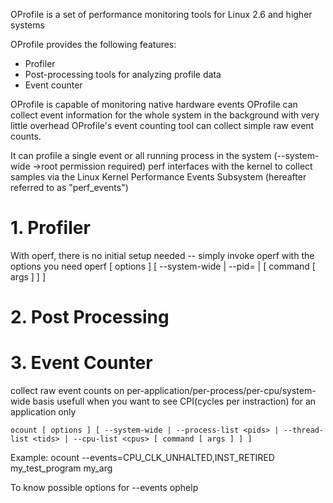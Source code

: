 OProfile is a set of performance monitoring tools for Linux 2.6 and higher systems

OProfile provides the following features:

- Profiler
- Post-processing tools for analyzing profile data
- Event counter

OProfile is capable of monitoring native hardware events
OProfile can collect event information for the whole system in the background with very little overhead
OProfile's event counting tool can collect simple raw event counts.

It can profile a single event or all running process in the system (--system-wide ->root permission required)
perf interfaces with the kernel to collect samples via the Linux Kernel Performance Events Subsystem (hereafter referred to as "perf_events")

# 1. Profiler

With operf, there is no initial setup needed -- 
simply invoke operf with the options you need
    operf [ options ] [ --system-wide | --pid=<PID> | [ command [ args ] ] ]


# 2. Post Processing

# 3. Event Counter
collect raw event counts on per-application/per-process/per-cpu/system-wide basis
usefull when you want to see CPI(cycles per instraction) for an application only
  
    ocount [ options ] [ --system-wide | --process-list <pids> | --thread-list <tids> | --cpu-list <cpus> [ command [ args ] ] ]

Example:
    ocount --events=CPU_CLK_UNHALTED,INST_RETIRED my_test_program my_arg

To know possible options for --events
    ophelp


